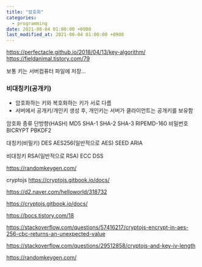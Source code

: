 ```yaml
---
title: "암호화"
categories: 
  - programming
date: 2021-08-04 01:00:00 +0900
last_modified_at: 2021-08-04 01:00:00 +0900
---
```


https://perfectacle.github.io/2018/04/13/key-algorithm/
https://fieldanimal.tistory.com/79

보통 키는 서버컴퓨터 파일에 저장...

### 비대칭키(공개키)

- 암호화하는 키와 복호화하는 키가 서로 다름
- 서버에서 공개키/개인키 생성 후, 개인키는 서버가 클라이언트는 공개키를 보유함




암호화 종류
단방향(HASH)
MD5
SHA-1
SHA-2
SHA-3
RIPEMD-160
  비밀번호
  BICRYPT
  PBKDF2

대칭키(비밀키)
DES
AES256(일반적으로 AES)
SEED
ARIA

비대칭키
RSA(일반적으로 RSA)
ECC
DSS

https://randomkeygen.com/

cryptojs
https://cryptojs.gitbook.io/docs/

https://d2.naver.com/helloworld/318732

https://cryptojs.gitbook.io/docs/

https://bocs.tistory.com/18

https://stackoverflow.com/questions/57416217/cryptojs-encrypt-in-aes-256-cbc-returns-an-unexpected-value

https://stackoverflow.com/questions/29512858/cryptojs-and-key-iv-length

https://randomkeygen.com/